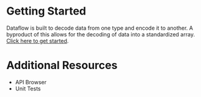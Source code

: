 # Getting Started

Dataflow is built to decode data from one type and encode it to another. A byproduct of this 
allows for the decoding of data into a standardized array. [Click here to get started](start).

# Additional Resources

- API Browser
- Unit Tests